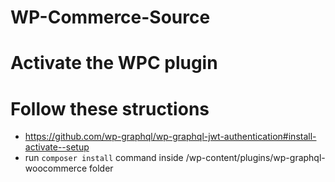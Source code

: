 # WP-Commerce-Source

# Activate the WPC plugin

# Follow these structions

- https://github.com/wp-graphql/wp-graphql-jwt-authentication#install-activate--setup
- run `composer install` command inside /wp-content/plugins/wp-graphql-woocommerce folder
